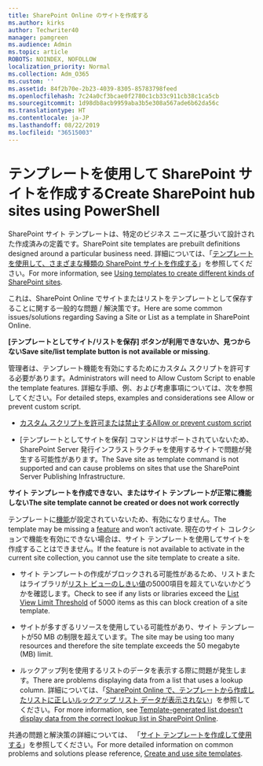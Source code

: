 ```yaml
---
title: SharePoint Online のサイトを作成する
ms.author: kirks
author: Techwriter40
manager: pamgreen
ms.audience: Admin
ms.topic: article
ROBOTS: NOINDEX, NOFOLLOW
localization_priority: Normal
ms.collection: Adm_O365
ms.custom: ''
ms.assetid: 84f2b70e-2b23-4039-8305-85783798feed
ms.openlocfilehash: 7c24a0cf3bcae0f2780c1cb33c911cb38c1ca5cb
ms.sourcegitcommit: 1d98db8acb9959aba3b5e308a567ade6b62da56c
ms.translationtype: HT
ms.contentlocale: ja-JP
ms.lasthandoff: 08/22/2019
ms.locfileid: "36515003"
---
```

# <a name="create-sharepoint-sites-using-templates"></a><span data-ttu-id="ccd52-102">テンプレートを使用して SharePoint サイトを作成する</span><span class="sxs-lookup"><span data-stu-id="ccd52-102">Create SharePoint hub sites using PowerShell</span></span>

<span data-ttu-id="ccd52-103">SharePoint サイト テンプレートは、特定のビジネス ニーズに基づいて設計された作成済みの定義です。</span><span class="sxs-lookup"><span data-stu-id="ccd52-103">SharePoint site templates are prebuilt definitions designed around a particular business need.</span></span> <span data-ttu-id="ccd52-104">詳細については、「[テンプレートを使用して、さまざまな種類の SharePoint サイトを作成する](https://support.office.com/article/using-templates-to-create-different-kinds-of-sharepoint-sites-449eccec-ff99-4cf3-b62e-dcfee37e8da4)」を参照してください。</span><span class="sxs-lookup"><span data-stu-id="ccd52-104">For more information, see [Using templates to create different kinds of SharePoint sites](https://support.office.com/article/using-templates-to-create-different-kinds-of-sharepoint-sites-449eccec-ff99-4cf3-b62e-dcfee37e8da4).</span></span>

<span data-ttu-id="ccd52-105">これは、SharePoint Online でサイトまたはリストをテンプレートとして保存することに関する一般的な問題 / 解決策です。</span><span class="sxs-lookup"><span data-stu-id="ccd52-105">Here are some common issues/solutions regarding Saving a Site or List as a template in SharePoint Online.</span></span> 

<span data-ttu-id="ccd52-106">**[テンプレートとしてサイト/リストを保存] ボタンが利用できないか、見つからない**</span><span class="sxs-lookup"><span data-stu-id="ccd52-106">**Save site/list template button is not available or missing**.</span></span>

<span data-ttu-id="ccd52-107">管理者は、テンプレート機能を有効にするためにカスタム スクリプトを許可する必要があります。</span><span class="sxs-lookup"><span data-stu-id="ccd52-107">Administrators will need to Allow Custom Script to enable the template features.</span></span> <span data-ttu-id="ccd52-108">詳細な手順、例、および考慮事項については、次を参照してください。</span><span class="sxs-lookup"><span data-stu-id="ccd52-108">For detailed steps, examples and considerations see Allow or prevent custom script.</span></span> 

- [<span data-ttu-id="ccd52-109">カスタム スクリプトを許可または禁止する</span><span class="sxs-lookup"><span data-stu-id="ccd52-109">Allow or prevent custom script</span></span>](https://docs.microsoft.com/sharepoint/allow-or-prevent-custom-script)

- <span data-ttu-id="ccd52-110">[テンプレートとしてサイトを保存] コマンドはサポートされていないため、SharePoint Server 発行インフラストラクチャを使用するサイトで問題が発生する可能性があります。</span><span class="sxs-lookup"><span data-stu-id="ccd52-110">The Save site as template command is not supported and can cause problems on sites that use the SharePoint Server Publishing Infrastructure.</span></span>

<span data-ttu-id="ccd52-111">**サイト テンプレートを作成できない、またはサイト テンプレートが正常に機能しない**</span><span class="sxs-lookup"><span data-stu-id="ccd52-111">**The site template cannot be created or does not work correctly**</span></span>

<span data-ttu-id="ccd52-112">テンプレートに[機能](https://social.technet.microsoft.com/wiki/contents/articles/14423.sharepoint-2013-existing-features-guid.aspx)が設定されていないため、有効になりません。</span><span class="sxs-lookup"><span data-stu-id="ccd52-112">The template may be missing a [feature](https://social.technet.microsoft.com/wiki/contents/articles/14423.sharepoint-2013-existing-features-guid.aspx) and won’t activate.</span></span> <span data-ttu-id="ccd52-113">現在のサイト コレクションで機能を有効にできない場合は、サイト テンプレートを使用してサイトを作成することはできません。</span><span class="sxs-lookup"><span data-stu-id="ccd52-113">If the feature is not available to activate in the current site collection, you cannot use the site template to create a site.</span></span>

- <span data-ttu-id="ccd52-114">サイト テンプレートの作成がブロックされる可能性があるため、リストまたはライブラリが[リスト ビューのしきい値](https://support.office.com/article/Manage-large-lists-and-libraries-in-SharePoint-B8588DAE-9387-48C2-9248-C24122F07C59)の5000項目を超えていないかどうかを確認します。</span><span class="sxs-lookup"><span data-stu-id="ccd52-114">Check to see if any lists or libraries exceed the [List View Limit Threshold](https://support.office.com/article/Manage-large-lists-and-libraries-in-SharePoint-B8588DAE-9387-48C2-9248-C24122F07C59) of 5000 items as this can block creation of a site template.</span></span>

- <span data-ttu-id="ccd52-115">サイトが多すぎるリソースを使用している可能性があり、サイト テンプレートが50 MB の制限を超えています。</span><span class="sxs-lookup"><span data-stu-id="ccd52-115">The site may be using too many resources and therefore the site template exceeds the 50 megabyte (MB) limit.</span></span>


- <span data-ttu-id="ccd52-116">ルックアップ列を使用するリストのデータを表示する際に問題が発生します。</span><span class="sxs-lookup"><span data-stu-id="ccd52-116">There are problems displaying data from a list that uses a lookup column.</span></span> <span data-ttu-id="ccd52-117">詳細については、「[SharePoint Online で、テンプレートから作成したリストに正しいルックアップ リスト データが表示されない](https://support.office.com/article/template-generated-list-doesn-t-display-correct-data-for-a-column-in-sharepoint-online-20430b62-e40c-4f6f-8889-aa24e80d605a)」を参照してください。</span><span class="sxs-lookup"><span data-stu-id="ccd52-117">For more information, see [Template-generated list doesn’t display data from the correct lookup list in SharePoint Online](https://support.office.com/article/template-generated-list-doesn-t-display-correct-data-for-a-column-in-sharepoint-online-20430b62-e40c-4f6f-8889-aa24e80d605a).</span></span>

<span data-ttu-id="ccd52-118">共通の問題と解決策の詳細については、 「[サイト テンプレートを作成して使用する](https://support.office.com/article/Create-and-use-site-templates-60371B0F-00E0-4C49-A844-34759EBDD989)」を参照してください。</span><span class="sxs-lookup"><span data-stu-id="ccd52-118">For more detailed information on common problems and solutions please reference, [Create and use site templates](https://support.office.com/article/Create-and-use-site-templates-60371B0F-00E0-4C49-A844-34759EBDD989).</span></span>



